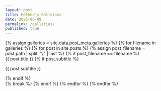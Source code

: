 ```yaml
---
layout: post
title: Hélène's Galleries
date: 2025-06-09
permalink: /galleries/
published: true
---
```


<div class="post-grid">
  {% assign galleries = site.data.post_meta.galleries %}
  {% for filename in galleries %}
    {% for post in site.posts %}
      {% assign post_filename = post.path | split: "/" | last %}
      {% if post_filename == filename %}
        <a href="{{ post.url }}" class="post-box" style="text-decoration: none; display: block;">
          <span class="post-box-link">{{ post.title }}</span>
          {% if post.subtitle %}
            <p class="subtitle">{{ post.subtitle }}</p>
          {% endif %}
        </a>
        {% break %}
      {% endif %}
    {% endfor %}
  {% endfor %}
</div>
